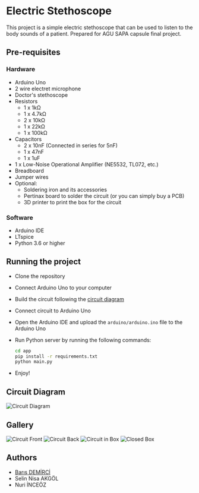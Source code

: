 # Electric Stethoscope

This project is a simple electric stethoscope that can be used to listen to the body sounds of a patient. Prepared for AGU SAPA capsule final project.

## Pre-requisites

### Hardware

- Arduino Uno
- 2 wire electret microphone
- Doctor's stethoscope
- Resistors
  - 1 x 1kΩ
  - 1 x 4.7kΩ
  - 2 x 10kΩ
  - 1 x 22kΩ
  - 1 x 100kΩ
- Capacitors
  - 2 x 10nF (Connected in series for 5nF)
  - 1 x 47nF
  - 1 x 1uF
- 1 x Low-Noise Operational Amplifier (NE5532, TL072, etc.)
- Breadboard
- Jumper wires
- Optional:
  - Soldering iron and its accessories
  - Pertinax board to solder the circuit (or you can simply buy a PCB)
  - 3D printer to print the box for the circuit

### Software

- Arduino IDE
- LTspice
- Python 3.6 or higher

## Running the project

- Clone the repository
- Connect Arduino Uno to your computer
- Build the circuit following the [circuit diagram](https://crcit.net/c/c403772aff41427b846746d022f3cfba)
- Connect circuit to Arduino Uno
- Open the Arduino IDE and upload the `arduino/arduino.ino` file to the Arduino Uno
- Run Python server by running the following commands:

  ```bash
  cd app
  pip install -r requirements.txt
  python main.py
  ```

- Enjoy!

## Circuit Diagram

![Circuit Diagram](images/circuit_diagram.png)

## Gallery

![Circuit Front](images/circuit-front.jpg)
![Circuit Back](images/circuit-back.jpg)
![Circuit in Box](images/circuit-in-box.jpg)
![Closed Box](images/closed-box.jpg)

## Authors

- [Barış DEMİRCİ](https://338.rocks)
- Selin Nisa AKGÖL
- Nuri İNCEÖZ
